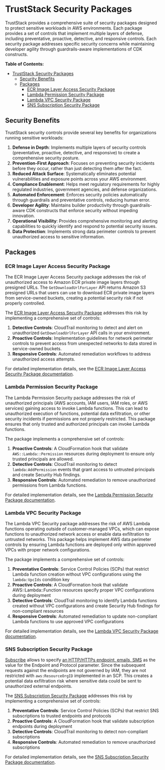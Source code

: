 # TrustStack Security Packages

TrustStack provides a comprehensive suite of security packages designed to protect sensitive workloads in AWS environments. Each package provides a set of controls that implement multiple layers of defense, including preventative, proactive, detective, and responsive controls. Each security package addresses specific security concerns while maintaining developer agility through guardrails-aware implementations of CDK constructs.

**Table of Contents:**

- [TrustStack Security Packages](#truststack-security-packages)
  - [Security Benefits](#security-benefits)
  - [Packages](#packages)
    - [ECR Image Layer Access Security Package](#ecr-image-layer-access-security-package)
    - [Lambda Permission Security Package](#lambda-permission-security-package)
    - [Lambda VPC Security Package](#lambda-vpc-security-package)
    - [SNS Subscription Security Package](#sns-subscription-security-package)

## Security Benefits

TrustStack security controls provide several key benefits for organizations running sensitive workloads:

1. **Defense in Depth**: Implements multiple layers of security controls (preventative, proactive, detective, and responsive) to create a comprehensive security posture.
2. **Prevention-First Approach**: Focuses on preventing security incidents before they occur, rather than just detecting them after the fact.
3. **Reduced Attack Surface**: Systematically eliminates potential vulnerabilities and exposure points across your AWS environment.
4. **Compliance Enablement**: Helps meet regulatory requirements for highly regulated industries, government agencies, and defense organizations.
5. **Automated Enforcement**: Enforces security policies automatically through guardrails and preventative controls, reducing human error.
6. **Developer Agility**: Maintains builder productivity through guardrails-aware CDK constructs that enforce security without impeding innovation.
7. **Operational Visibility**: Provides comprehensive monitoring and alerting capabilities to quickly identify and respond to potential security issues.
8. **Data Protection**: Implements strong data perimeter controls to prevent unauthorized access to sensitive information.

## Packages

### ECR Image Layer Access Security Package

The ECR Image Layer Access Security package addresses the risk of unauthorized access to Amazon ECR private image layers through presigned URLs. The `GetDownloadUrlForLayer` API returns Amazon S3 presigned URLs that users can use to download ECR private image layers from service-owned buckets, creating a potential security risk if not properly controlled.

The [ECR Image Layer Access Security Package](lib/security-packages/ecr/image-layer-access/README.md) addresses this risk by implementing a comprehensive set of controls:

1. **Detective Controls**: CloudTrail monitoring to detect and alert on unauthorized `GetDownloadUrlForLayer` API calls in your environment.
2. **Proactive Controls**: Implementation guidelines for network perimeter controls to prevent access from unexpected networks to data stored in service-owned buckets.
3. **Responsive Controls**: Automated remediation workflows to address unauthorized access attempts.

For detailed implementation details, see the [ECR Image Layer Access Security Package documentation](lib/security-packages/ecr/image-layer-access/README.md).

### Lambda Permission Security Package

The Lambda Permission Security package addresses the risk of unauthorized principals (AWS accounts, IAM users, IAM roles, or AWS services) gaining access to invoke Lambda functions. This can lead to unauthorized execution of functions, potential data exfiltration, or other security incidents if permissions are not properly restricted. This package ensures that only trusted and authorized principals can invoke Lambda functions.

The package implements a comprehensive set of controls:

1.  **Proactive Controls**: A CloudFormation hook that validate `AWS::Lambda::Permission` resources during deployment to ensure only trusted principals are allowed.
2.  **Detective Controls**: CloudTrail monitoring to detect `lambda:AddPermission` events that grant access to untrusted principals and create Security Hub findings.
3.  **Responsive Controls**: Automated remediation to remove unauthorized permissions from Lambda functions.

For detailed implementation details, see the [Lambda Permission Security Package documentation](lib/security-packages/lambda/permission-security/README.md).

### Lambda VPC Security Package

The Lambda VPC Security package addresses the risk of AWS Lambda functions operating outside of customer-managed VPCs, which can expose functions to unauthorized network access or enable data exfiltration to untrusted networks. This package helps implement AWS data perimeter controls by ensuring Lambda functions are deployed only within approved VPCs with proper network configurations.

The package implements a comprehensive set of controls:

1. **Preventative Controls**: Service Control Policies (SCPs) that restrict Lambda function creation without VPC configurations using the `lambda:VpcIds` condition key
2. **Proactive Controls**: A CloudFormation hook that validate AWS::Lambda::Function resources specify proper VPC configurations during deployment
3. **Detective Controls**: CloudTrail monitoring to identify Lambda functions created without VPC configurations and create Security Hub findings for non-compliant resources
4. **Responsive Controls**: Automated remediation to update non-compliant Lambda functions to use approved VPC configurations

For detailed implementation details, see the [Lambda VPC Security Package documentation](lib/security-packages/lambda/vpc-security/README.md).

### SNS Subscription Security Package

[Subscribe](https://docs.aws.amazon.com/sns/latest/api/API_Subscribe.html) allows to specify [an HTTP/HTTPs endpoint, emails, SMS](https://docs.aws.amazon.com/sns/latest/dg/sns-create-subscribe-endpoint-to-topic.html) as the value for the Endpoint and Protocol parameter. Since the subsequent requests against the endpoints are not governed by IAM, they are not restricted with `aws:ResourceOrgID` implemented in an SCP. This creates a potential data exfiltration risk where sensitive data could be sent to unauthorized external endpoints.

The [SNS Subscription Security Package](lib/security-packages/sns/subscription-security/README.md) addresses this risk by implementing a comprehensive set of controls:

1. **Preventative Controls**: Service Control Policies (SCPs) that restrict SNS subscriptions to trusted endpoints and protocols
2. **Proactive Controls**: A CloudFormation hook that validate subscription endpoints during deployment
3. **Detective Controls**: CloudTrail monitoring to detect non-compliant subscriptions
4. **Responsive Controls**: Automated remediation to remove unauthorized subscriptions

For detailed implementation details, see the [SNS Subscription Security Package documentation](lib/security-packages/sns/subscription-security/README.md).
